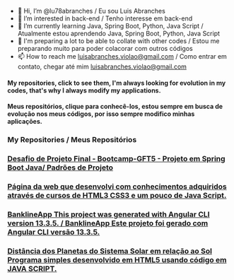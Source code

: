 - 👋 Hi, I’m @lu78abranches / Eu sou Luis Abranches
- 👀 I’m interested in back-end / Tenho interesse em back-end
- 🌱 I’m currently learning Java, Spring Boot, Python, Java Script / Atualmente estou aprendendo Java, Spring Boot, Python, Java Script
- 💞️ I'm preparing a lot to be able to collate with other codes / Estou me preparando muito para poder colacorar com outros códigos
- 📫 How to reach me luisabranches.violao@gmail.com / Como entrar em contato, chegar até mim luisabranches.violao@gmail.com

#### My repositories, click to see them, I'm always looking for evolution in my codes, that's why I always modify my applications. 
#### Meus repositórios, clique para conhecê-los, estou sempre em busca de evolução nos meus códigos, por isso sempre modifico minhas aplicações.

### My Repositories / Meus Repositórios

### [Desafio de Projeto Final - Bootcamp-GFT5 - Projeto em Spring Boot Java/ Padrões de Projeto ](https://github.com/lu78abranches/Exp-Padr-De-Projetos-Java-Desafio2)
### [Página da web que desenvolvi com conhecimentos adquiridos através de cursos de HTML3 CSS3 e um pouco de Java Script.](https://github.com/lu78abranches/luis-site)
### [BanklineApp This project was generated with Angular CLI version 13.3.5. / BanklineApp Este projeto foi gerado com Angular CLI versão 13.3.5.](https://github.com/lu78abranches/bankline-app)
### [Distância dos Planetas do Sistema Solar em relação ao Sol Programa simples desenvolvido em HTML5 usando código em JAVA SCRIPT.](https://github.com/lu78abranches/planetas)




